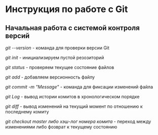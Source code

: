 # Инструкция по работе с Git

## Начальная работа с системой контроля версий

*git --version* - команда для проверки версии Git

*git init* - инициализируем пустой резозиторий

*git status* - проверяем текущее состояние файлов

*git add* - добавляем версионность файлу

*git commit -m "Message"* - команда для фиксации изменений файла

*git Log* - вывод истории комитов в хронологическом порядке

*git diff* - вывод изменений на текущий момент по отношению к последнему комиту 

*git checkout master либо хэш-лог номера комита* - переход между изменениями либо фозврат к текущему состоянию